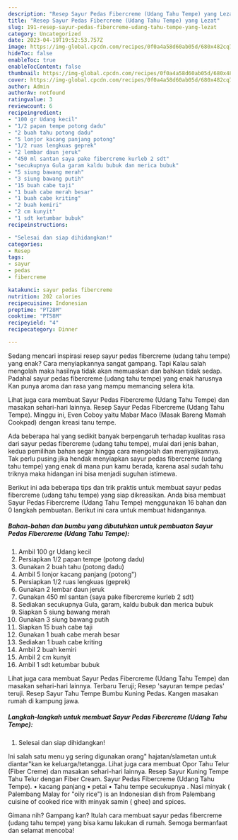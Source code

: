 ```yaml
---
description: "Resep Sayur Pedas Fibercreme (Udang Tahu Tempe) yang Lezat"
title: "Resep Sayur Pedas Fibercreme (Udang Tahu Tempe) yang Lezat"
slug: 191-resep-sayur-pedas-fibercreme-udang-tahu-tempe-yang-lezat
category: Uncategorized
date: 2023-04-19T19:52:53.757Z
image: https://img-global.cpcdn.com/recipes/0f0a4a58d60ab05d/680x482cq70/sayur-pedas-fibercreme-udang-tahu-tempe-foto-resep-utama.jpg
hideToc: false
enableToc: true
enableTocContent: false
thumbnail: https://img-global.cpcdn.com/recipes/0f0a4a58d60ab05d/680x482cq70/sayur-pedas-fibercreme-udang-tahu-tempe-foto-resep-utama.jpg
cover: https://img-global.cpcdn.com/recipes/0f0a4a58d60ab05d/680x482cq70/sayur-pedas-fibercreme-udang-tahu-tempe-foto-resep-utama.jpg
author: Admin
authorAv: notfound
ratingvalue: 3
reviewcount: 6
recipeingredient:
- "100 gr Udang kecil"
- "1/2 papan tempe potong dadu"
- "2 buah tahu potong dadu"
- "5 lonjor kacang panjang potong"
- "1/2 ruas lengkuas geprek"
- "2 lembar daun jeruk"
- "450 ml santan saya pake fibercreme kurleb 2 sdt"
- "secukupnya Gula garam kaldu bubuk dan merica bubuk"
- "5 siung bawang merah"
- "3 siung bawang putih"
- "15 buah cabe taji"
- "1 buah cabe merah besar"
- "1 buah cabe kriting"
- "2 buah kemiri"
- "2 cm kunyit"
- "1 sdt ketumbar bubuk"
recipeinstructions:

- "Selesai dan siap dihidangkan!"
categories:
- Resep
tags:
- sayur
- pedas
- fibercreme

katakunci: sayur pedas fibercreme 
nutrition: 202 calories
recipecuisine: Indonesian
preptime: "PT28M"
cooktime: "PT58M"
recipeyield: "4"
recipecategory: Dinner

---
```



Sedang mencari inspirasi resep sayur pedas fibercreme (udang tahu tempe) yang enak? Cara menyiapkannya sangat gampang. Tapi Kalau salah mengolah maka hasilnya tidak akan memuaskan dan bahkan tidak sedap. Padahal sayur pedas fibercreme (udang tahu tempe) yang enak harusnya Kan punya aroma dan rasa yang mampu memancing selera kita.


Lihat juga cara membuat Sayur Pedas Fibercreme (Udang Tahu Tempe) dan masakan sehari-hari lainnya. Resep Sayur Pedas Fibercreme (Udang Tahu Tempe). Minggu ini, Even Coboy yaitu Mabar Maco (Masak Bareng Mamah Cookpad) dengan kreasi tanu tempe.

Ada beberapa hal yang sedikit banyak berpengaruh terhadap kualitas rasa dari sayur pedas fibercreme (udang tahu tempe), mulai dari jenis bahan, kedua pemilihan bahan segar hingga cara mengolah dan menyajikannya. Tak perlu pusing jika hendak menyiapkan sayur pedas fibercreme (udang tahu tempe) yang enak di mana pun kamu berada, karena asal sudah tahu triknya maka hidangan ini bisa menjadi suguhan istimewa.


Berikut ini ada beberapa tips dan trik praktis untuk membuat sayur pedas fibercreme (udang tahu tempe) yang siap dikreasikan. Anda bisa membuat Sayur Pedas Fibercreme (Udang Tahu Tempe) menggunakan 16 bahan dan 0 langkah pembuatan. Berikut ini cara untuk membuat hidangannya.

<!--inarticleads1-->

##### Bahan-bahan dan bumbu yang dibutuhkan untuk pembuatan Sayur Pedas Fibercreme (Udang Tahu Tempe):

1. Ambil 100 gr Udang kecil
1. Persiapkan 1/2 papan tempe (potong dadu)
1. Gunakan 2 buah tahu (potong dadu)
1. Ambil 5 lonjor kacang panjang (potong&#34;)
1. Persiapkan 1/2 ruas lengkuas (geprek)
1. Gunakan 2 lembar daun jeruk
1. Gunakan 450 ml santan {saya pake fibercreme kurleb 2 sdt)
1. Sediakan secukupnya Gula, garam, kaldu bubuk dan merica bubuk
1. Siapkan 5 siung bawang merah
1. Gunakan 3 siung bawang putih
1. Siapkan 15 buah cabe taji
1. Gunakan 1 buah cabe merah besar
1. Sediakan 1 buah cabe kriting
1. Ambil 2 buah kemiri
1. Ambil 2 cm kunyit
1. Ambil 1 sdt ketumbar bubuk


Lihat juga cara membuat Sayur Pedas Fibercreme (Udang Tahu Tempe) dan masakan sehari-hari lainnya. Terbaru Teruji; Resep &#39;sayuran tempe pedas&#39; teruji. Resep Sayur Tahu Tempe Bumbu Kuning Pedas. Kangen masakan rumah di kampung jawa. 

<!--inarticleads2-->

##### Langkah-langkah untuk membuat Sayur Pedas Fibercreme (Udang Tahu Tempe):


1. Selesai dan siap dihidangkan!

Ini salah satu menu yg sering digunakan orang&#34; hajatan/slametan untuk diantar&#34;kan ke keluarga/tetangga. Lihat juga cara membuat Opor Tahu Telur (Fiber Creme) dan masakan sehari-hari lainnya. Resep Sayur Kuning Tempe Tahu Telur dengan Fiber Cream. Sayur Pedas Fibercreme (Udang Tahu Tempe). • kacang panjang • petai • Tahu tempe secukupnya . Nasi minyak ( Palembang Malay for &#34;oily rice&#34;) is an Indonesian dish from Palembang cuisine of cooked rice with minyak samin ( ghee) and spices. 

Gimana nih? Gampang kan? Itulah cara membuat sayur pedas fibercreme (udang tahu tempe) yang bisa kamu lakukan di rumah. Semoga bermanfaat dan selamat mencoba!
